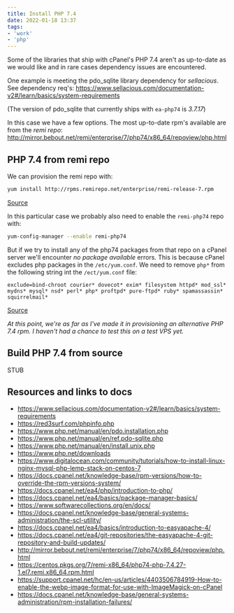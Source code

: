 ```yaml
---
title: Install PHP 7.4
date: 2022-01-18 13:37
tags:
- 'work'
- 'php'
---
```


Some of the libraries that ship with cPanel's PHP 7.4 aren't as up-to-date as we
would like and in rare cases dependency issues are encountered. 

One example is meeting the pdo_sqlite library dependency for _sellacious_.
See dependency req's: https://www.sellacious.com/documentation-v2#/learn/basics/system-requirements

(The version of pdo_sqlite that currently ships with `ea-php74` is _3.7.17_)

In this case we have a few options. The most up-to-date rpm's available are from
the _remi repo_: http://mirror.bebout.net/remi/enterprise/7/php74/x86_64/repoview/php.html

## PHP 7.4 from remi repo

We can provision the remi repo with:

```bash
yum install http://rpms.remirepo.net/enterprise/remi-release-7.rpm
```

[Source](https://www.digitalocean.com/community/tutorials/how-to-install-linux-nginx-mysql-php-lemp-stack-on-centos-7)

In this particular case we probably also need to enable the `remi-php74` repo
with:

```bash
yum-config-manager --enable remi-php74
```

But if we try to install any of the php74 packages from that repo on a cPanel
server we'll encounter _no package available_ errors. This is because cPanel
excludes php packages in the `/etc/yum.conf`. We need to remove `php*` from the
following string int the `/ect/yum.conf` file:

```
exclude=bind-chroot courier* dovecot* exim* filesystem httpd* mod_ssl* mydns* mysql* nsd* perl* php* proftpd* pure-ftpd* ruby* spamassassin* squirrelmail*
```

[Source](https://docs.cpanel.net/knowledge-base/general-systems-administration/rpm-installation-failures/)

_At this point, we're as far as I've made it in provisioning an alternative PHP
7.4 rpm. I haven't had a chance to test this on a test VPS yet._

## Build PHP 7.4 from source

STUB

## Resources and links to docs

* https://www.sellacious.com/documentation-v2#/learn/basics/system-requirements
* https://red3surf.com/phpinfo.php
* https://www.php.net/manual/en/pdo.installation.php
* https://www.php.net/manual/en/ref.pdo-sqlite.php
* https://www.php.net/manual/en/install.unix.php
* https://www.php.net/downloads
* https://www.digitalocean.com/community/tutorials/how-to-install-linux-nginx-mysql-php-lemp-stack-on-centos-7
* https://docs.cpanel.net/knowledge-base/rpm-versions/how-to-override-the-rpm-versions-system/
* https://docs.cpanel.net/ea4/php/introduction-to-php/
* https://docs.cpanel.net/ea4/basics/package-manager-basics/
* https://www.softwarecollections.org/en/docs/
* https://docs.cpanel.net/knowledge-base/general-systems-administration/the-scl-utility/
* https://docs.cpanel.net/ea4/basics/introduction-to-easyapache-4/
* https://docs.cpanel.net/ea4/git-repositories/the-easyapache-4-git-repository-and-build-updates/
* http://mirror.bebout.net/remi/enterprise/7/php74/x86_64/repoview/php.html
* https://centos.pkgs.org/7/remi-x86_64/php74-php-7.4.27-1.el7.remi.x86_64.rpm.html
* https://support.cpanel.net/hc/en-us/articles/4403506784919-How-to-enable-the-webp-image-format-for-use-with-ImageMagick-on-cPanel
* https://docs.cpanel.net/knowledge-base/general-systems-administration/rpm-installation-failures/
